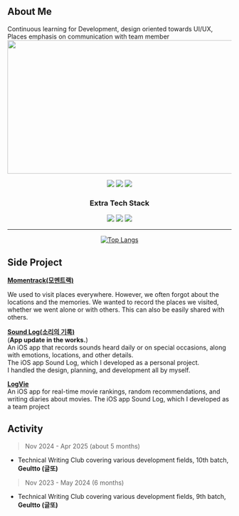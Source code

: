 <!DOCTYPE html>
<html>
<head>
</head>
<!-- <div align="center">  <h1>🛠 Mobile Developer - Kim Seohyun 📱 </h1> </div> -->
<!--[![Hits](https://hits.seeyoufarm.com/api/count/incr/badge.svg?url=https%3A%2F%2Fgithub.com%2Fgjbae1212%2Fhit-counter&count_bg=%23000000&title_bg=%23497AFF&icon=github.svg&icon_color=%23FFF6A1&title=hits&edge_flat=false)](https://hits.seeyoufarm.com)-->

## About Me
Continuous learning for Development, design oriented towards UI/UX, Places emphasis on communication with team member
<a href="https://github.com/devxb/gitanimals">
<img
  src="https://render.gitanimals.org/farms/cestbonciel"
  width="600"
  height="300"
/>
</a>
<div align="center">
<a href="https://developer.apple.com/kr/xcode/swiftui/" target="_blank"><img src="https://img.shields.io/badge/SwiftUI-066FFD?style=for-the-badge&logo=Swift&logoColor=white"/></a>
<a href="https://developer.apple.com/kr/swift/" target="_blank"> <img src="https://img.shields.io/badge/Swift(UIKit)-orange?style=for-the-badge&logo=Swift&logoColor=white"/></a>
<a href="#"><img src="https://img.shields.io/badge/Git-d5d5d5?style=for-the-badge&logo=git&logoColor=EA4E31"/></a>

<h3>Extra Tech Stack</h3>
<a href="[HTML](https://developer.mozilla.org/en-US/docs/Learn/Getting_started_with_the_web/HTML_basics)" target="_blank"><img src="https://img.shields.io/badge/HTML5-E34F26?style=for-the-badge&logo=HTML5&logoColor=white"></a>
<a href="[CSS3]([https://developer.mozilla.org/en-US/docs/Learn/Getting_started_with_the_web/HTML_basics](https://developer.mozilla.org/ko/docs/Learn/Getting_started_with_the_web/CSS_basics))" target="_blank"><img src="https://img.shields.io/badge/CSS3-3595D0?style=for-the-badge&logo=CSS3&logoColor=white"></a>
 <a href="https://kimseohyun.notion.site/Shyun-Cloud-AI-iOS-mobile-aa785e648db64686b1260f66afb2438d" target="_blank"><img src="https://img.shields.io/badge/Notion-000000?style=for-the-badge&logo=Notion&logoColor=white"/></a>

<br/>
<hr class="solid">

[![Top Langs](https://github-readme-stats.vercel.app/api/top-langs/?username=cestbonciel&layout=compact)](https://github.com/cestbonciel/github-readme-stats)
</div>

## Side Project
**[Momentrack(모멘트랙)](https://github.com/Momentrack/Momentrack)**<br>

We used to visit places everywhere. However, we often forgot about the locations and the memories. We wanted to record the places we visited, whether we went alone or with others. This can also be easily shared with others.<br>

**[Sound Log(소리의 기록)](https://apps.apple.com/kr/app/%EC%86%8C%EB%A6%AC%EC%9D%98-%EA%B8%B0%EB%A1%9D/id6479898076?l=en-GB)**<br>
(**App update in the works.**)<br>
An iOS app that records sounds heard daily or on special occasions, along with emotions, locations, and other details.<br>
The iOS app Sound Log, which I developed as a personal project.<br> I handled the design, planning, and development all by myself.

**[LogVie](https://github.com/cestbonciel/logvie-front)**<br>
An iOS app for real-time movie rankings, random recommendations, and writing diaries about movies.
The iOS app Sound Log, which I developed as a team project

  
## Activity
> Nov 2024 - Apr 2025 (about 5 months)  
- Technical Writing Club covering various development fields, 10th batch, **Geultto (글또)**
  
> Nov 2023 - May 2024 (6 months)  
- Technical Writing Club covering various development fields, 9th batch, **Geultto (글또)**

</div>
</html>
